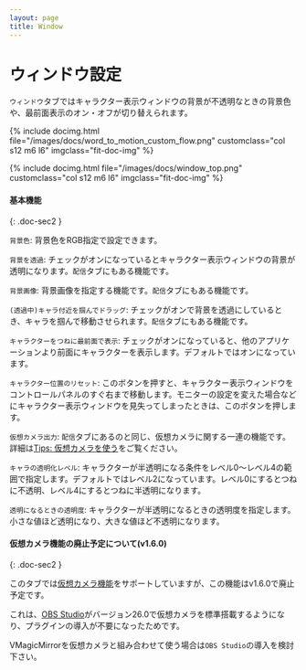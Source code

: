 ```yaml
---
layout: page
title: Window
---
```


# ウィンドウ設定

`ウィンドウ`タブではキャラクター表示ウィンドウの背景が不透明なときの背景色や、最前面表示のオン・オフが切り替えられます。

{% include docimg.html file="/images/docs/word_to_motion_custom_flow.png" customclass="col s12 m6 l6" imgclass="fit-doc-img" %}

<div class="row">
{% include docimg.html file="/images/docs/window_top.png" customclass="col s12 m6 l6" imgclass="fit-doc-img" %}
</div>


#### 基本機能
{: .doc-sec2 }

`背景色`: 背景色をRGB指定で設定できます。

`背景を透過`: チェックがオンになっているとキャラクター表示ウィンドウの背景が透明になります。`配信`タブにもある機能です。

`背景画像`: 背景画像を指定する機能です。`配信`タブにもある機能です。

`(透過中)キャラ付近を掴んでドラッグ`: チェックがオンで背景を透過にしているとき、キャラを掴んで移動させられます。`配信`タブにもある機能です。

`キャラクターをつねに最前面で表示`: チェックがオンになっていると、他のアプリケーションより前面にキャラクターを表示します。デフォルトではオンになっています。

`キャラクター位置のリセット`: このボタンを押すと、キャラクター表示ウィンドウをコントロールパネルのすぐ右まで移動します。モニターの設定を変えた場合などにキャラクター表示ウィンドウを見失ってしまったときは、このボタンを押します。

`仮想カメラ出力`: `配信`タブにあるのと同じ、仮想カメラに関する一連の機能です。詳細は[Tips: 仮想カメラを使う](../tips/virtual_camera)をご覧ください。

`キャラの透明化レベル`: キャラクターが半透明になる条件をレベル0～レベル4の範囲で指定します。デフォルトではレベル2になっています。レベル0にするとつねに不透明、レベル4にするとつねに半透明になります。

`透明になるときの透明度`: キャラクターが半透明になるときの透明度を指定します。小さな値ほど透明になり、大きな値ほど不透明になります。

#### 仮想カメラ機能の廃止予定について(v1.6.0)
{: .doc-sec2 }

このタブでは[仮想カメラ機能](../tips/virtual_camera)をサポートしていますが、この機能はv1.6.0で廃止予定です。

これは、[OBS Studio](https://obsproject.com/ja/download)がバージョン26.0で仮想カメラを標準搭載するようになり、プラグインの導入が不要になったためです。

VMagicMirrorを仮想カメラと組み合わせて使う場合は`OBS Studio`の導入を検討下さい。
